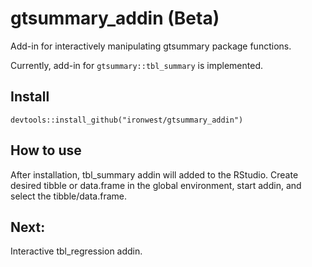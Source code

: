 # gtsummary_addin (Beta)

Add-in for interactively manipulating gtsummary package functions.

Currently, add-in for `gtsummary::tbl_summary` is implemented.

## Install

`devtools::install_github("ironwest/gtsummary_addin")`

## How to use

After installation, tbl_summary addin will added to the RStudio. Create desired tibble or data.frame in the global environment, start addin, and select the tibble/data.frame.

## Next:

Interactive tbl_regression addin.

